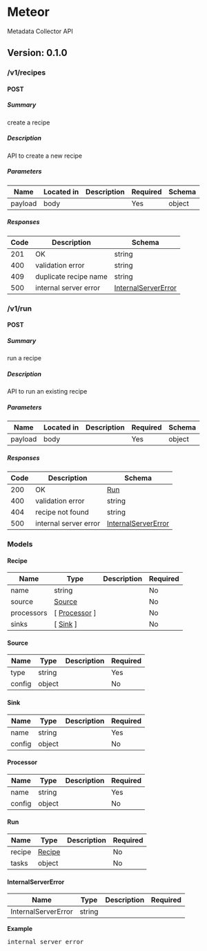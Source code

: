 # Meteor
Metadata Collector API

## Version: 0.1.0

### /v1/recipes

#### POST
##### Summary

create a recipe

##### Description

API to create a new recipe

##### Parameters

| Name | Located in | Description | Required | Schema |
| ---- | ---------- | ----------- | -------- | ---- |
| payload | body |  | Yes | object |

##### Responses

| Code | Description | Schema |
| ---- | ----------- | ------ |
| 201 | OK | string |
| 400 | validation error | string |
| 409 | duplicate recipe name | string |
| 500 | internal server error | [InternalServerError](#internalservererror) |

### /v1/run

#### POST
##### Summary

run a recipe

##### Description

API to run an existing recipe

##### Parameters

| Name | Located in | Description | Required | Schema |
| ---- | ---------- | ----------- | -------- | ---- |
| payload | body |  | Yes | object |

##### Responses

| Code | Description | Schema |
| ---- | ----------- | ------ |
| 200 | OK | [Run](#run) |
| 400 | validation error | string |
| 404 | recipe not found | string |
| 500 | internal server error | [InternalServerError](#internalservererror) |

### Models

#### Recipe

| Name | Type | Description | Required |
| ---- | ---- | ----------- | -------- |
| name | string |  | No |
| source | [Source](#source) |  | No |
| processors | [ [Processor](#processor) ] |  | No |
| sinks | [ [Sink](#sink) ] |  | No |

#### Source

| Name | Type | Description | Required |
| ---- | ---- | ----------- | -------- |
| type | string |  | Yes |
| config | object |  | No |

#### Sink

| Name | Type | Description | Required |
| ---- | ---- | ----------- | -------- |
| name | string |  | Yes |
| config | object |  | No |

#### Processor

| Name | Type | Description | Required |
| ---- | ---- | ----------- | -------- |
| name | string |  | Yes |
| config | object |  | No |

#### Run

| Name | Type | Description | Required |
| ---- | ---- | ----------- | -------- |
| recipe | [Recipe](#recipe) |  | No |
| tasks | object |  | No |

#### InternalServerError

| Name | Type | Description | Required |
| ---- | ---- | ----------- | -------- |
| InternalServerError | string |  |  |

**Example**
<pre>internal server error</pre>
